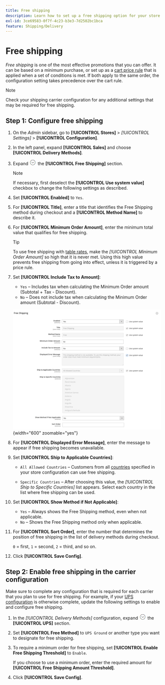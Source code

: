 ```yaml
---
title: Free shipping
description: Learn how to set up a free shipping option for your store.
exl-id: 3ce69583-0f7f-4c23-b3e3-7d2502bc1bca
feature: Shipping/Delivery
---
```

# Free shipping

_Free shipping_ is one of the most effective promotions that you can offer. It can be based on a minimum purchase, or set up as a [cart price rule](../merchandising-promotions/price-rules-cart.md) that is applied when a set of conditions is met. If both apply to the same order, the configuration setting takes precedence over the cart rule.

>[!NOTE]
>
>Check your shipping carrier configuration for any additional settings that may be required for free shipping.

## Step 1: Configure free shipping

1. On the _Admin_ sidebar, go to **[!UICONTROL Stores]** > _[!UICONTROL Settings]_ > **[!UICONTROL Configuration]**.

1. In the left panel, expand **[!UICONTROL Sales]** and choose **[!UICONTROL Delivery Methods]**.

1. Expand ![Expansion selector](../assets/icon-display-expand.png) the **[!UICONTROL Free Shipping]** section.

   >[!NOTE]
   >
   >If necessary, first deselect the **[!UICONTROL Use system value]** checkbox to change the following settings as described.

1. Set **[!UICONTROL Enabled]** to `Yes`.

1. For **[!UICONTROL Title]**, enter a title that identifies the Free Shipping method during checkout and a **[!UICONTROL Method Name]** to describe it.

1. For **[!UICONTROL Minimum Order Amount]**, enter the minimum total value that qualifies for free shipping.

   >[!TIP]
   >
   >To use free shipping with [table rates](shipping-table-rate.md), make the _[!UICONTROL Minimum Order Amount]_ so high that it is never met. Using this high value prevents free shipping from going into effect, unless it is triggered by a price rule.

1. Set **[!UICONTROL Include Tax to Amount]**:

   - `Yes` – Includes tax when calculating the Minimum Order amount (Subtotal + Tax - Discount).
   - `No` – Does not include tax when calculating the Minimum Order amount (Subtotal - Discount).

   ![Free Shipping](../configuration-reference/sales/assets/delivery-methods-free-shipping.png){width="600" zoomable="yes"}

1. For **[!UICONTROL Displayed Error Message]**, enter the message to appear if free shipping becomes unavailable.

1. Set **[!UICONTROL Ship to Applicable Countries]**:

   - `All Allowed Countries` – Customers from all [countries](../getting-started/store-details.md#country-options) specified in your store configuration can use free shipping.

   - `Specific Countries` – After choosing this value, the _[!UICONTROL Ship to Specific Countries]_ list appears. Select each country in the list where free shipping can be used.

1. Set **[!UICONTROL Show Method if Not Applicable]**:

   - `Yes` – Always shows the Free Shipping method, even when not applicable.
   - `No` – Shows the Free Shipping method only when applicable.

1. For **[!UICONTROL Sort Order]**, enter the number that determines the position of free shipping in the list of delivery methods during checkout.

   `0` = first, `1` = second, `2` = third, and so on.

1. Click **[!UICONTROL Save Config]**.

## Step 2: Enable free shipping in the carrier configuration

Make sure to complete any configuration that is required for each carrier that you plan to use for free shipping. For example, if your [UPS configuration](ups.md) is otherwise complete, update the following settings to enable and configure free shipping.

1. In the _[!UICONTROL Delivery Methods]_ configuration, expand ![Expansion selector](../assets/icon-display-expand.png) the **[!UICONTROL UPS]** section.

1. Set **[!UICONTROL Free Method]** to `UPS Ground` or another type you want to designate for free shipping.

1. To require a minimum order for free shipping, set **[!UICONTROL Enable Free Shipping Threshold]** to `Enable`.

   If you choose to use a minimum order, enter the required amount for **[!UICONTROL Free Shipping Amount Threshold]**.

1. Click **[!UICONTROL Save Config]**.
